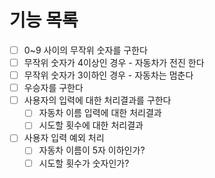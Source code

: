 # 기능 목록

- [ ] 0~9 사이의 무작위 숫자를 구한다
- [ ] 무작위 숫자가 4이상인 경우 - 자동차가 전진 한다
- [ ] 무작위 숫자가 3이하인 경우 - 자동차는 멈춘다
- [ ] 우승자를 구한다
- [ ] 사용자의 입력에 대한 처리결과를 구한다
  - [ ] 자동차 이름 입력에 대한 처리결과
  - [ ] 시도할 횟수에 대한 처리결과
- [ ] 사용자 입력 예외 처리
  - [ ] 자동차 이름이 5자 이하인가?
  - [ ] 시도할 횟수가 숫자인가?
